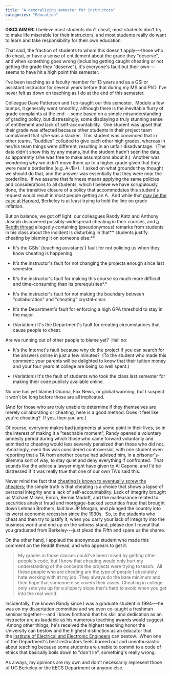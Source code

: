 ```yaml
---
title: "A demoralizing semester for instructors"
categories: "Education"
---
```

**DISCLAIMER:** I believe most students don't cheat, most students
don't try to make life miserable for their instructors, and most
students really do want to learn and take responsibility for their own
education.

That said, the fraction of students to whom this doesn't apply---those
who do cheat, or have a sense of entitlement about the grade they
"deserve", and when something goes wrong (including getting caught
cheating or not getting the grade they "deserve"), it's everyone's
fault but their own---seems to have hit a high point this semester.

I've been teaching as a faculty member for 13 years and as a GSI or
assistant instructor for several years before that during my MS and
PhD. I've never felt as down on teaching as I do at the end of this
semester.

Colleague Dave Patterson and I co-taught our this semester.  Modulo a
few bumps, it generally went smoothly, although there is the
inevitable flurry of grade complaints at the end---some based on a
simple misunderstanding of grading policy, but distressingly, some
displaying a truly stunning sense of entitlement and lack of
self-accountability.  One student was upset that their grade was
affected because other students in their project team complained that
s/he was a slacker.  This student was convinced that in other teams,
"buddies" colluded to give each other high grades, whereas in her/his
team things were different, resulting in an unfair disadvantage.  (The
data didn't show this by any means, but the student hadn't seen the
data, so apparently s/he was free to make assumptions about it.)
 Another was wondering why we didn't move them up to a higher grade
given that they were near a borderline (e.g. A-/B+).  I asked on what
grounds they thought we should do that, and the answer was essentially
that they were near the borderline.  If we assume that fairness means
applying the same policies and considerations to all students, which I
believe we have scrupulously done, the transitive closure of a policy
that accommodates this student's request would result in most people
getting an A.  And while that [may be the case at
Harvard](http://www.thecrimson.com/article/2013/12/3/grade-inflation-mode-a/#),
Berkeley is at least trying to hold the line on grade inflation.

But on balance, we got off light: our colleagues Randy Katz and
Anthony Joseph discovered possibly-widespread cheating in their
courses, and [a Reddit
thread](http://www.reddit.com/r/berkeley/comments/1t15ir/some_cs61c_students_right_now/) allegedly
containing (pseudonymous) remarks from students in his class about the
incident is disturbing in that** students justify cheating by blaming
it on someone else:**

- It's the GSIs' (teaching assistants') fault for not policing us when
they know cheating is happening.

- It's the instructor's fault for not changing the projects enough
since last semester.

- It's the instructor's fault for making this course so much more
difficult and time-consuming than its prerequisites*.*

- It's the instructor's fault for not making the boundary between
"collaboration" and "cheating" crystal-clear.

- It's the Department's fault for enforcing a high GPA threshold to
stay in the major.

- (Variation:) It's the Department's fault for creating circumstances
that cause people to cheat.

Are we running out of other people to blame yet?  Hell no:

- It's the Internet's fault because why do the project if you can
search for the answers online in just a few minutes?  (To the student
who made this comment: your parents will be delighted to know that
their tuition money and your four years at college are being so well
spent.)

- (Variation:) It's the fault of students who took the class last
semester for making their code publicly available online.

No one has yet blamed Obama, Fox News, or global warming, but I
suspect it won't be long before those are all implicated.

(And for those who are truly unable to determine if they themselves
are merely collaborating or cheating, here is a good method: Does it
feel like you're cheating?  If yes, then you are.)

Of course, everyone makes bad judgments at some point in their lives,
so in the interest of making it a "teachable moment", Randy opened a
voluntary amnesty period during which those who came forward
voluntarily and admitted to cheating would less severely penalized
than those who did not.  Amazingly, even this was considered
controversial, with one student even reporting that a TA from another
course had advised him, in a prisoner's-dilemma sort of way, to stay
quiet and deny everything if confronted.  That sounds like the advice
a lawyer might have given to Al Capone, and I'd be distressed if it
was really true that one of our own TA's said this.

Never mind the fact that [cheating is known to eventually screw the
cheaters](http://chronicle.com/blogs/wiredcampus/cheaters-never-win-at-least-in-physics-a-professor-finds/21895);
the simple truth is that cheating is a choice that shows a lapse of
personal integrity and a lack of self-accountability. Lack of
integrity brought us Michael Milken, Enron, Bernie Madoff, and the
malfeasance related to securities analyst fraud and mortgage-backed
securities fraud that brought down Lehman Brothers, laid low JP
Morgan, and plunged the country into its worst economic recession
since the 1930s.  So, to the students who cheat and then try to
justify it, when you carry your lack of integrity into the business
world and end up on the witness stand, please don't reveal that you
graduated from Berkeley---just plead the Fifth and spare us the shame.

On the other hand, I applaud the anonymous student who made this
comment on the Reddit thread, and who appears to get it:

> My grades in those classes could've been raised by getting other
> people's code, but I knew that cheating would only hurt my
> understanding of the concepts the projects were trying to
> teach.  All these people who are cheating are the type of people I
> absolutely hate working with at my job. They always do the bare
> minimum and then hope that someone else covers their asses. Cheating
> in college only sets you up for a slippery slope that's hard to
> avoid when you get into the real world.

Incidentally, I've known Randy since I was a graduate student in
1994---he was on my dissertation committee and we even co-taught a
freshman seminar together---and I know firsthand that his skill and
dedication as an instructor are as laudable as his numerous teaching
awards would suggest.  Among other things, he's received the highest
teaching honor the University can bestow and the highest distinction
as an educator that the [Institute of Electrical and Electronic
Engineers](http://ieee.org/) can bestow.  When one of the Department's
best instructors feels burned out and unenthusiastic about teaching
because some students are unable to commit to a code of ethics that
basically boils down to "don't lie", something's really wrong.

As always, my opinions are my own and don't necessarily represent
those of UC Berkeley or the EECS Department or anyone else.
